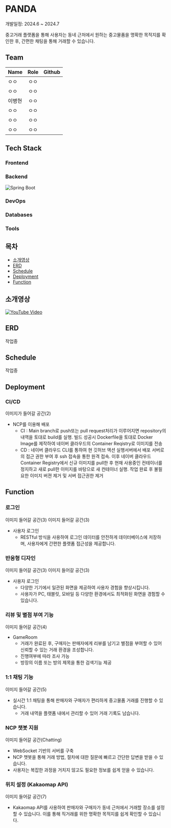 # PANDA
개발일정: 2024.6 ~ 2024.7


중고거래 플랫폼을 통해 사용자는 동네 근처에서 원하는 중고물품을 명확한 목적지를 확인한 후, 간편한 채팅을 통해 거래할 수 있습니다.  

## Team
| Name | Role | Github |
| :--- | :---: | :--- |
| ㅇㅇ | ㅇㅇ |  |
| ㅇㅇ | ㅇㅇ |  |
| 이병현 | ㅇㅇ |  |
| ㅇㅇ | ㅇㅇ |  |
| ㅇㅇ | ㅇㅇ |  |
| ㅇㅇ |ㅇㅇ |  |


## Tech Stack
### Frontend

### Backend
![Spring Boot](https://img.shields.io/badge/-Spring%20Boot-6DB33F?style=flat-square&logo=springboot&logoColor=white)

### DevOps

### Databases

### Tools


## 목차
- [소개영상](#소개영상)
- [ERD](#erd)
- [Schedule](#schedule)
- [Deployment](#deployment)
- [Function](#function)

## 소개영상
[![YouTube Video](https://private-user-images.githubusercontent.com/133863078/371852448-457b3030-85ee-4c2e-9a6a-bc70ee3bf98e.png?jwt=eyJhbGciOiJIUzI1NiIsInR5cCI6IkpXVCJ9.eyJpc3MiOiJnaXRodWIuY29tIiwiYXVkIjoicmF3LmdpdGh1YnVzZXJjb250ZW50LmNvbSIsImtleSI6ImtleTUiLCJleHAiOjE3Mjc2MTE2OTcsIm5iZiI6MTcyNzYxMTM5NywicGF0aCI6Ii8xMzM4NjMwNzgvMzcxODUyNDQ4LTQ1N2IzMDMwLTg1ZWUtNGMyZS05YTZhLWJjNzBlZTNiZjk4ZS5wbmc_WC1BbXotQWxnb3JpdGhtPUFXUzQtSE1BQy1TSEEyNTYmWC1BbXotQ3JlZGVudGlhbD1BS0lBVkNPRFlMU0E1M1BRSzRaQSUyRjIwMjQwOTI5JTJGdXMtZWFzdC0xJTJGczMlMkZhd3M0X3JlcXVlc3QmWC1BbXotRGF0ZT0yMDI0MDkyOVQxMjAzMTdaJlgtQW16LUV4cGlyZXM9MzAwJlgtQW16LVNpZ25hdHVyZT1kMDQ1N2QzYmY4YjI3MGNhOTNmNTk3NTM1ZWIxMGI0MTdkM2Q3NGY2ZDQ3MjFjZjI2NTI5Mjk0MGQwNmYwZmU5JlgtQW16LVNpZ25lZEhlYWRlcnM9aG9zdCJ9.ZOmSmu0x03be_uAMkh8yfVbEl4uNM2OLM2LSCAnY0WI)](https://www.youtube.com/watch?v=jMFjW18qeZ4)

## ERD
작업중

## Schedule
작업중

## Deployment
### CI/CD
이미지가 들어갈 공간(2)
- NCP를 이용해 배포
  - CI : Main branch로 push또는 pull request처리가 이루어지면 repository의 내역을 토대로 build를 실행. 빌드 성공시 Dockerfile을 토대로 Docker Image를 제작하여 네이버 클라우드의 Container Reqistry로 이미지를 전송
  - CD : 네이버 클라우드 CLI를 통하여 현 깃허브 액션 실행서버에서 배포 서버로의 접근 권한 부여 후 ssh 접속을 통한 원격 접속. 이후 네이버 클라우드 Container Registry에서 신규 이미지를 pull한 후 현재 사용중인 컨테이너를 정지하고 새로 pull한 이미지를 바탕으로 새 컨테이너 실행. 작업 완료 후 불필요한 이미지 버젼 제거 및 서버 접근권한 제거

## Function
### 로그인
이미지 들어갈 공간(3)
이미지 들어갈 공간(3)
- 사용자 로그인
  -   RESTful 방식을 사용하여 로그인 데이터를 안전하게 데이터베이스에 저장하며, 사용자에게 간편한 플랫폼 접근성을 제공합니다.

### 반응형 디자인
이미지 들어갈 공간(3)
이미지 들어갈 공간(3)
- 사용자 로그인
  -   다양한 기기에서 일관된 화면을 제공하여 사용자 경험을 향상시킵니다.  
  -   사용자가 PC, 태블릿, 모바일 등 다양한 환경에서도 최적화된 화면을 경험할 수 있습니다.
 
### 리뷰 및 별점 부여 기능
이미지 들어갈 공간(4)
- GameRoom
  - 거래가 완료된 후, 구매자는 판매자에게 리뷰를 남기고 별점을 부여할 수 있어 신뢰할 수 있는 거래 환경을 조성합니다.
  - 진행여부에 따라 조사 가능
  - 방장의 이름 또는 방의 제목을 통한 검색기능 제공

### 1:1 채팅 기능
이미지 들어갈 공간(5)
- 실시간 1:1 채팅을 통해 판매자와 구매자가 편리하게 중고물품 거래를 진행할 수 있습니다.
  - 거래 내역을 플랫폼 내에서 관리할 수 있어 거래 기록도 남습니다.

### NCP 챗봇 지원
이미지 들어갈 공간(Chatting)
- WebSocket 기반의 서버를 구축
- NCP 챗봇을 통해 거래 방법, 절차에 대한 질문에 빠르고 간단한 답변을 받을 수 있습니다.
- 사용자는 복잡한 과정을 거치지 않고도 필요한 정보를 쉽게 얻을 수 있습니다.

### 위치 설정 (Kakaomap API)
이미지 들어갈 공간(7)
- Kakaomap API를 사용하여 판매자와 구매자가 동네 근처에서 거래할 장소를 설정할 수 있습니다. 이를 통해 직거래를 위한 명확한 목적지를 쉽게 확인할 수 있습니다.

